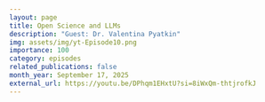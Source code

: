 ```yaml
---
layout: page
title: Open Science and LLMs
description: "Guest: Dr. Valentina Pyatkin"
img: assets/img/yt-Episode10.png
importance: 100
category: episodes
related_publications: false
month_year: September 17, 2025
external_url: https://youtu.be/DPhqm1EHxtU?si=8iWxQm-thtjrofkJ
---
```


